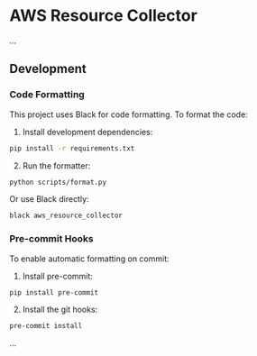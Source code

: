 # AWS Resource Collector

...

## Development

### Code Formatting

This project uses Black for code formatting. To format the code:

1. Install development dependencies:
```bash
pip install -r requirements.txt
```

2. Run the formatter:
```bash
python scripts/format.py
```

Or use Black directly:
```bash
black aws_resource_collector
```

### Pre-commit Hooks

To enable automatic formatting on commit:

1. Install pre-commit:
```bash
pip install pre-commit
```

2. Install the git hooks:
```bash
pre-commit install
```

... 
